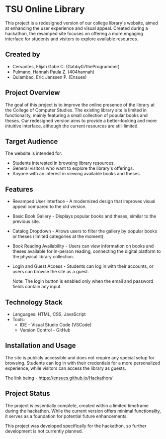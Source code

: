 
# TSU Online Library

This project is a redesigned version of our college library's website, aimed at enhancing the user experience and visual appeal. Created during a hackathon, the revamped site focuses on offering a more engaging interface for students and visitors to explore available resources.

## Created by
- Cervantes, Elijah Gabe C. (Gabby07theProgrammer)
- Pulmano, Hannah Paula Z. (404hannah)
- Quiambao, Eric Janssen P. (Ensues)


## Project Overview

The goal of this project is to improve the online presence of the library at the College of Computer Studies. The existing library site is limited in functionality, mainly featuring a small collection of popular books and theses. Our redesigned version aims to provide a better-looking and more intuitive interface, although the current resources are still limited.

## Target Audience

The website is intended for:
- Students interested in browsing library resources.
- General visitors who want to explore the library's offerings.
- Anyone with an interest in viewing available books and theses.

## Features

- Revamped User Interface - A modernized design that improves visual appeal compared to the old version.
- Basic Book Gallery - Displays popular books and theses, similar to the previous site.
- Catalog Dropdown - Allows users to filter the gallery by popular books or theses (limited categories at the moment).
- Book Reading Availability - Users can view information on books and theses available for in-person reading, connecting the digital platform to the physical library collection.
- Login and Guest Access - Students can log in with their accounts, or users can browse the site as a guest.

    Note: The login button is enabled only when the email and password fields contain any input.

## Technology Stack
- Languages: HTML, CSS, JavaScript
- Tools:
  - IDE - Visual Studio Code (VSCode)
  - Version Control - GitHub

## Installation and Usage

The site is publicly accessible and does not require any special setup for browsing. Students can log in with their credentials for a more personalized experience, while visitors can access the library as guests.

The link being - https://ensues.github.io/Hackathon/

## Project Status

The project is essentially complete, created within a limited timeframe during the hackathon. While the current version offers minimal functionality, it serves as a foundation for potential future enhancements.

This project was developed specifically for the hackathon, so further development is not currently planned.
